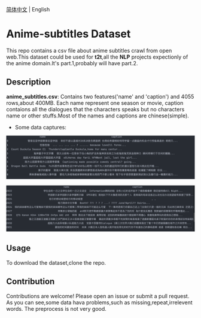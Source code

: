 [简体中文](README.zh-CN.md) | English

# Anime-subtitles Dataset

This repo contains a csv file about anime subtitles crawl from open web.This dataset could be used for **t2t**,all the **NLP** projects expectionly of the anime domain.It's part.1,probably will have part.2.

## Description

**anime_subtitles.csv**: Contains two features('name' and 'caption') and 4055 rows,about 400MB. Each name represent  one season or movie, caption contaions all the dialogues that the characters speaks but no characters name or other stuffs.Most of the names and captions are chinese(simple).

- Some data captures:

![capture 1](https://github.com/cily-yyds/Anime-subtitles/blob/main/glimpse/capture%201.png)

![capture 2](https://github.com/cily-yyds/Anime-subtitles/blob/main/glimpse/capture%202.png)

## Usage

To download the dataset,clone the repo.

## Contribution

Contributions are welcome! Please open an issue or submit a pull request. As you can see,some data hava problems,such as missing,repeat,irrelevent words. The preprocess is not very good.
